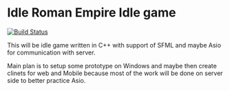 # Idle Roman Empire Idle game

[![Build Status](https://travis-ci.org/Kubaaa96/IdleRomanEmpire.svg?branch=master)](https://travis-ci.org/Kubaaa96/IdleRomanEmpire)

This will be idle game written in C++ with support of SFML and maybe Asio for communication with server. 

Main plan is to setup some prototype on Windows and maybe then create clinets for web and Mobile because most of the work will be done on server side to better practice Asio.